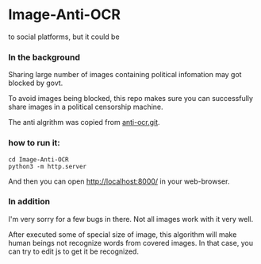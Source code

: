 # Image-Anti-OCR
to social platforms, but it could be 
### In the background

Sharing large number of images containing political infomation may got blocked by govt.

To avoid images being blocked, this repo makes sure you can successfully share images in a political censorship machine.

The anti algrithm was copied from [anti-ocr.git](https://github.com/yuzu233/anti-ocr.git).

### how to run it:

``` shell script
cd Image-Anti-OCR
python3 -m http.server
```

And then you can open [http://localhost:8000/](http://localhost.8000) in your web-browser.



### In addition

I'm very sorry for a few bugs in there. Not all images work with it very well.

After executed some of special size of image, this algorithm will make human beings not recognize words from covered images. In that case, you can try to edit js to get it be recognized.
